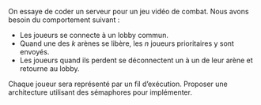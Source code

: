 On essaye de coder un serveur pour un jeu vidéo de combat.
Nous avons besoin du comportement suivant : 
 - Les joueurs se connecte à un lobby commun.
 - Quand une des $k$ arènes se libère, les $n$ joueurs prioritaires y sont envoyés.
 - Les joueurs quand ils perdent se déconnectent un à un de leur arène et retourne au lobby.

Chaque joueur sera représenté par un fil d’exécution.
Proposer une architecture utilisant des sémaphores pour implémenter.
<!--stackedit_data:
eyJoaXN0b3J5IjpbLTE1NzU1MjM3NzFdfQ==
-->